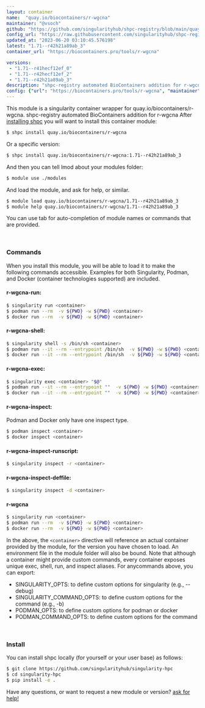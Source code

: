 ```yaml
---
layout: container
name:  "quay.io/biocontainers/r-wgcna"
maintainer: "@vsoch"
github: "https://github.com/singularityhub/shpc-registry/blob/main/quay.io/biocontainers/r-wgcna/container.yaml"
config_url: "https://raw.githubusercontent.com/singularityhub/shpc-registry/main/quay.io/biocontainers/r-wgcna/container.yaml"
updated_at: "2023-06-20 03:10:45.576198"
latest: "1.71--r42h21a89ab_3"
container_url: "https://biocontainers.pro/tools/r-wgcna"

versions:
 - "1.71--r41hecf12ef_0"
 - "1.71--r42hecf12ef_2"
 - "1.71--r42h21a89ab_3"
description: "shpc-registry automated BioContainers addition for r-wgcna"
config: {"url": "https://biocontainers.pro/tools/r-wgcna", "maintainer": "@vsoch", "description": "shpc-registry automated BioContainers addition for r-wgcna", "latest": {"1.71--r42h21a89ab_3": "sha256:3a66fa88767dbc7647ee1a8445454100c4168e958d0e30f39b2e4b7addacc5d1"}, "tags": {"1.71--r41hecf12ef_0": "sha256:cf8283be7ca15cb9cd473d76baebdc0ba3d0b46b14a89ec1334095c36d3f2f7e", "1.71--r42hecf12ef_2": "sha256:1ed10b40e891b9aeadfb004b4b2f5445117f7cd4bf45e54fef6131d20ea79361", "1.71--r42h21a89ab_3": "sha256:3a66fa88767dbc7647ee1a8445454100c4168e958d0e30f39b2e4b7addacc5d1"}, "docker": "quay.io/biocontainers/r-wgcna"}
---
```


This module is a singularity container wrapper for quay.io/biocontainers/r-wgcna.
shpc-registry automated BioContainers addition for r-wgcna
After [installing shpc](#install) you will want to install this container module:


```bash
$ shpc install quay.io/biocontainers/r-wgcna
```

Or a specific version:

```bash
$ shpc install quay.io/biocontainers/r-wgcna:1.71--r42h21a89ab_3
```

And then you can tell lmod about your modules folder:

```bash
$ module use ./modules
```

And load the module, and ask for help, or similar.

```bash
$ module load quay.io/biocontainers/r-wgcna/1.71--r42h21a89ab_3
$ module help quay.io/biocontainers/r-wgcna/1.71--r42h21a89ab_3
```

You can use tab for auto-completion of module names or commands that are provided.

<br>

### Commands

When you install this module, you will be able to load it to make the following commands accessible.
Examples for both Singularity, Podman, and Docker (container technologies supported) are included.

#### r-wgcna-run:

```bash
$ singularity run <container>
$ podman run --rm  -v ${PWD} -w ${PWD} <container>
$ docker run --rm  -v ${PWD} -w ${PWD} <container>
```

#### r-wgcna-shell:

```bash
$ singularity shell -s /bin/sh <container>
$ podman run --it --rm --entrypoint /bin/sh  -v ${PWD} -w ${PWD} <container>
$ docker run --it --rm --entrypoint /bin/sh  -v ${PWD} -w ${PWD} <container>
```

#### r-wgcna-exec:

```bash
$ singularity exec <container> "$@"
$ podman run --it --rm --entrypoint ""  -v ${PWD} -w ${PWD} <container> "$@"
$ docker run --it --rm --entrypoint ""  -v ${PWD} -w ${PWD} <container> "$@"
```

#### r-wgcna-inspect:

Podman and Docker only have one inspect type.

```bash
$ podman inspect <container>
$ docker inspect <container>
```

#### r-wgcna-inspect-runscript:

```bash
$ singularity inspect -r <container>
```

#### r-wgcna-inspect-deffile:

```bash
$ singularity inspect -d <container>
```



#### r-wgcna

```bash
$ singularity run <container>
$ podman run --rm  -v ${PWD} -w ${PWD} <container>
$ docker run --rm  -v ${PWD} -w ${PWD} <container>
```


In the above, the `<container>` directive will reference an actual container provided
by the module, for the version you have chosen to load. An environment file in the
module folder will also be bound. Note that although a container
might provide custom commands, every container exposes unique exec, shell, run, and
inspect aliases. For anycommands above, you can export:

 - SINGULARITY_OPTS: to define custom options for singularity (e.g., --debug)
 - SINGULARITY_COMMAND_OPTS: to define custom options for the command (e.g., -b)
 - PODMAN_OPTS: to define custom options for podman or docker
 - PODMAN_COMMAND_OPTS: to define custom options for the command

<br>

### Install

You can install shpc locally (for yourself or your user base) as follows:

```bash
$ git clone https://github.com/singularityhub/singularity-hpc
$ cd singularity-hpc
$ pip install -e .
```

Have any questions, or want to request a new module or version? [ask for help!](https://github.com/singularityhub/singularity-hpc/issues)